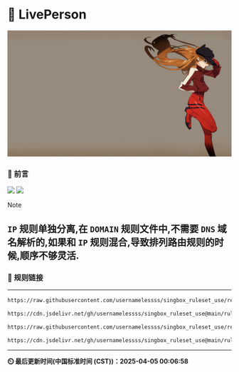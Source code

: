 
# 🧸 LivePerson
![](https://raw.githubusercontent.com/usernamelessss/picture-bed/main/images/202504042256831.jpg)
### 📣 前言
![](https://shields.io/badge/-移除重复规则-ff69b4) ![](https://shields.io/badge/-IP&nbsp;规则单独存放不与&nbsp;DOMAIN&nbsp;等混合-green)
> [!NOTE]
**`IP` 规则单独分离,在 `DOMAIN` 规则文件中,不需要 `DNS` 域名解析的,如果和 `IP` 规则混合,导致排列路由规则的时候,顺序不够灵活.**
---

###  🔗 规则链接
---

```url
https://raw.githubusercontent.com/usernamelessss/singbox_ruleset_use/refs/heads/main/rule/LivePerson/LivePerson_No_IP.json
```

```url
https://cdn.jsdelivr.net/gh/usernamelessss/singbox_ruleset_use@main/rule/LivePerson/LivePerson_No_IP.json
```

```url
https://raw.githubusercontent.com/usernamelessss/singbox_ruleset_use/refs/heads/main/rule/LivePerson/LivePerson_No_IP.srs
```

```url
https://cdn.jsdelivr.net/gh/usernamelessss/singbox_ruleset_use@main/rule/LivePerson/LivePerson_No_IP.srs
```

---
**⏲️ 最后更新时间(中国标准时间 (CST))：2025-04-05 00:06:58**
